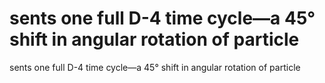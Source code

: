 # sents one full D-4 time cycle—a 45° shift in angular rotation of particle

sents one full D-4 time cycle—a 45° shift in angular rotation of particle